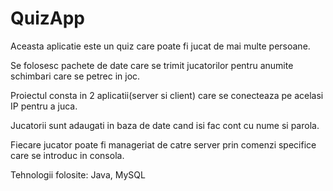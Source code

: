 # QuizApp
Aceasta aplicatie este un quiz care poate fi jucat de mai multe persoane.

Se folosesc pachete de date care se trimit jucatorilor pentru anumite schimbari care se petrec in joc.

Proiectul consta in 2 aplicatii(server si client) care se conecteaza pe acelasi IP pentru a juca.

Jucatorii sunt adaugati in baza de date cand isi fac cont cu nume si parola.

Fiecare jucator poate fi manageriat de catre server prin comenzi specifice care se introduc in consola.

Tehnologii folosite: Java, MySQL

